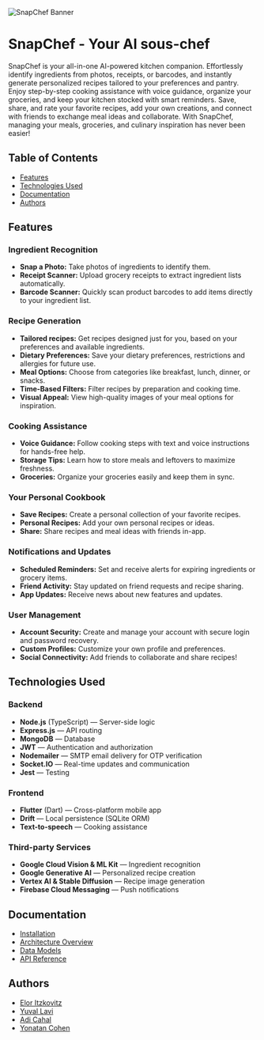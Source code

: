 ![SnapChef Banner](docs/images/banner.png)

# SnapChef - Your AI sous-chef

SnapChef is your all-in-one AI-powered kitchen companion. Effortlessly identify ingredients from photos, receipts, or barcodes, and instantly generate personalized recipes tailored to your preferences and pantry. Enjoy step-by-step cooking assistance with voice guidance, organize your groceries, and keep your kitchen stocked with smart reminders. Save, share, and rate your favorite recipes, add your own creations, and connect with friends to exchange meal ideas and collaborate. With SnapChef, managing your meals, groceries, and culinary inspiration has never been easier! 

## Table of Contents
- [Features](#features)
- [Technologies Used](#technologies-used)
- [Documentation](#documentation)
- [Authors](#authors)

## Features

### **Ingredient Recognition**
- **Snap a Photo:** Take photos of ingredients to identify them.
- **Receipt Scanner:** Upload grocery receipts to extract ingredient lists automatically.
- **Barcode Scanner:** Quickly scan product barcodes to add items directly to your ingredient list.

### **Recipe Generation**
- **Tailored recipes:** Get recipes designed just for you, based on your preferences and available ingredients.
- **Dietary Preferences:** Save your dietary preferences, restrictions and allergies for future use.
- **Meal Options:** Choose from categories like breakfast, lunch, dinner, or snacks.
- **Time-Based Filters:** Filter recipes by preparation and cooking time.
- **Visual Appeal:** View high-quality images of your meal options for inspiration.

### **Cooking Assistance**
- **Voice Guidance:** Follow cooking steps with text and voice instructions for hands-free help.
- **Storage Tips:** Learn how to store meals and leftovers to maximize freshness.
- **Groceries:** Organize your groceries easily and keep them in sync.

### **Your Personal Cookbook**
- **Save Recipes:** Create a personal collection of your favorite recipes.
- **Personal Recipes:** Add your own personal recipes or ideas.
- **Share:** Share recipes and meal ideas with friends in-app.

### **Notifications and Updates**
- **Scheduled Reminders:** Set and receive alerts for expiring ingredients or grocery items.
- **Friend Activity:** Stay updated on friend requests and recipe sharing.
- **App Updates:** Receive news about new features and updates.

### **User Management**
  - **Account Security:** Create and manage your account with secure login and password recovery.
  - **Custom Profiles:** Customize your own profile and preferences.
  - **Social Connectivity:** Add friends to collaborate and share recipes!

## Technologies Used

### Backend
- **Node.js** (TypeScript) — Server-side logic
- **Express.js** — API routing
- **MongoDB** — Database
- **JWT** — Authentication and authorization
- **Nodemailer** — SMTP email delivery for OTP verification
- **Socket.IO** — Real-time updates and communication
- **Jest** — Testing

### Frontend
- **Flutter** (Dart) — Cross-platform mobile app
- **Drift** — Local persistence (SQLite ORM)
- **Text-to-speech** — Cooking assistance

### Third-party Services
- **Google Cloud Vision & ML Kit** — Ingredient recognition
- **Google Generative AI** — Personalized recipe creation
- **Vertex AI & Stable Diffusion** — Recipe image generation
- **Firebase Cloud Messaging** — Push notifications

## Documentation
- [Installation](docs/installation.md)
- [Architecture Overview](docs/architecture.md)
- [Data Models](docs/models.md)
- [API Reference](https://snapchef-app.vercel.app/api)

## Authors
- [Elor Itzkovitz](https://github.com/eloritzkovitz)
- [Yuval Lavi](https://github.com/Yuvalya101)
- [Adi Cahal](https://github.com/Adica6)
- [Yonatan Cohen](https://github.com/yonatan62862)
